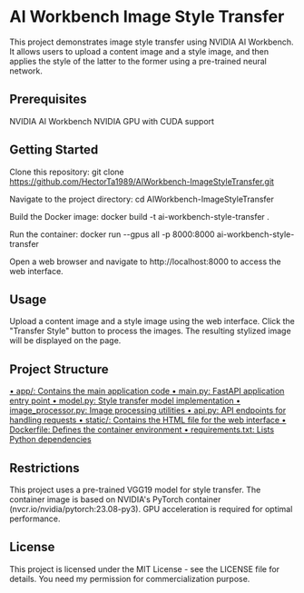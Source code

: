 # AI Workbench Image Style Transfer

This project demonstrates image style transfer using NVIDIA AI Workbench. It allows users to upload a content image and a style image, and then applies the style of the latter to the former using a pre-trained neural network.

## Prerequisites

NVIDIA AI Workbench
NVIDIA GPU with CUDA support

## Getting Started

Clone this repository:
git clone https://github.com/HectorTa1989/AIWorkbench-ImageStyleTransfer.git

Navigate to the project directory:
cd AIWorkbench-ImageStyleTransfer

Build the Docker image:
docker build -t ai-workbench-style-transfer .

Run the container:
docker run --gpus all -p 8000:8000 ai-workbench-style-transfer

Open a web browser and navigate to http://localhost:8000 to access the web interface.

## Usage

Upload a content image and a style image using the web interface.
Click the "Transfer Style" button to process the images.
The resulting stylized image will be displayed on the page.

## Project Structure

[• app/: Contains the main application code 
   •	main.py: FastAPI application entry point
   •	model.py: Style transfer model implementation
   •	image_processor.py: Image processing utilities
   •	api.py: API endpoints for handling requests
• static/: Contains the HTML file for the web interface 
• Dockerfile: Defines the container environment 
• requirements.txt: Lists Python dependencies](url)

## Restrictions

This project uses a pre-trained VGG19 model for style transfer.
The container image is based on NVIDIA's PyTorch container (nvcr.io/nvidia/pytorch:23.08-py3).
GPU acceleration is required for optimal performance.

## License
This project is licensed under the MIT License - see the LICENSE file for details. You need my permission for commercialization purpose.
